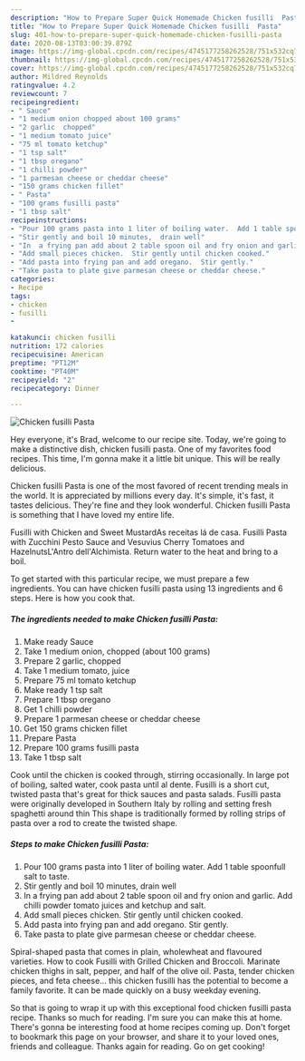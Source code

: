 ```yaml
---
description: "How to Prepare Super Quick Homemade Chicken fusilli  Pasta"
title: "How to Prepare Super Quick Homemade Chicken fusilli  Pasta"
slug: 401-how-to-prepare-super-quick-homemade-chicken-fusilli-pasta
date: 2020-08-13T03:00:39.879Z
image: https://img-global.cpcdn.com/recipes/4745177258262528/751x532cq70/chicken-fusilli-pasta-recipe-main-photo.jpg
thumbnail: https://img-global.cpcdn.com/recipes/4745177258262528/751x532cq70/chicken-fusilli-pasta-recipe-main-photo.jpg
cover: https://img-global.cpcdn.com/recipes/4745177258262528/751x532cq70/chicken-fusilli-pasta-recipe-main-photo.jpg
author: Mildred Reynolds
ratingvalue: 4.2
reviewcount: 7
recipeingredient:
- " Sauce"
- "1 medium onion chopped about 100 grams"
- "2 garlic  chopped"
- "1 medium tomato juice"
- "75 ml tomato ketchup"
- "1 tsp salt"
- "1 tbsp oregano"
- "1 chilli powder"
- "1 parmesan cheese or cheddar cheese"
- "150 grams chicken fillet"
- " Pasta"
- "100 grams fusilli pasta"
- "1 tbsp salt"
recipeinstructions:
- "Pour 100 grams pasta into 1 liter of boiling water.  Add 1 table spoonfull salt to taste."
- "Stir gently and boil 10 minutes,  drain well"
- "In  a frying pan add about 2 table spoon oil and fry onion and garlic.  Add chilli powder tomato juices and ketchup and salt."
- "Add small pieces chicken.  Stir gently until chicken cooked."
- "Add pasta into frying pan and add oregano.  Stir gently."
- "Take pasta to plate give parmesan cheese or cheddar cheese."
categories:
- Recipe
tags:
- chicken
- fusilli
- 

katakunci: chicken fusilli  
nutrition: 172 calories
recipecuisine: American
preptime: "PT12M"
cooktime: "PT40M"
recipeyield: "2"
recipecategory: Dinner

---
```



![Chicken fusilli  Pasta](https://img-global.cpcdn.com/recipes/4745177258262528/751x532cq70/chicken-fusilli-pasta-recipe-main-photo.jpg)

Hey everyone, it's Brad, welcome to our recipe site. Today, we're going to make a distinctive dish, chicken fusilli  pasta. One of my favorites food recipes. This time, I'm gonna make it a little bit unique. This will be really delicious.

Chicken fusilli  Pasta is one of the most favored of recent trending meals in the world. It is appreciated by millions every day. It's simple, it's fast, it tastes delicious. They're fine and they look wonderful. Chicken fusilli  Pasta is something that I have loved my entire life.

Fusilli with Chicken and Sweet MustardAs receitas lá de casa. Fusilli Pasta with Zucchini Pesto Sauce and Vesuvius Cherry Tomatoes and HazelnutsL&#39;Antro dell&#39;Alchimista. Return water to the heat and bring to a boil.


To get started with this particular recipe, we must prepare a few ingredients. You can have chicken fusilli  pasta using 13 ingredients and 6 steps. Here is how you cook that.

<!--inarticleads1-->

##### The ingredients needed to make Chicken fusilli  Pasta:

1. Make ready  Sauce
1. Take 1 medium onion, chopped (about 100 grams)
1. Prepare 2 garlic,  chopped
1. Take 1 medium tomato, juice
1. Prepare 75 ml tomato ketchup
1. Make ready 1 tsp salt
1. Prepare 1 tbsp oregano
1. Get 1 chilli powder
1. Prepare 1 parmesan cheese or cheddar cheese
1. Get 150 grams chicken fillet
1. Prepare  Pasta
1. Prepare 100 grams fusilli pasta
1. Take 1 tbsp salt


Cook until the chicken is cooked through, stirring occasionally. In large pot of boiling, salted water, cook pasta until al dente. Fusilli is a short cut, twisted pasta that&#39;s great for thick sauces and pasta salads. Fusilli pasta were originally developed in Southern Italy by rolling and setting fresh spaghetti around thin This shape is traditionally formed by rolling strips of pasta over a rod to create the twisted shape. 

<!--inarticleads2-->

##### Steps to make Chicken fusilli  Pasta:

1. Pour 100 grams pasta into 1 liter of boiling water.  Add 1 table spoonfull salt to taste.
1. Stir gently and boil 10 minutes,  drain well
1. In  a frying pan add about 2 table spoon oil and fry onion and garlic.  Add chilli powder tomato juices and ketchup and salt.
1. Add small pieces chicken.  Stir gently until chicken cooked.
1. Add pasta into frying pan and add oregano.  Stir gently.
1. Take pasta to plate give parmesan cheese or cheddar cheese.


Spiral-shaped pasta that comes in plain, wholewheat and flavoured varieties. How to cook Fusilli with Grilled Chicken and Broccoli. Marinate chicken thighs in salt, pepper, and half of the olive oil. Pasta, tender chicken pieces, and feta cheese… this chicken fusilli has the potential to become a family favorite. It can be made quickly on a busy weekday evening. 

So that is going to wrap it up with this exceptional food chicken fusilli  pasta recipe. Thanks so much for reading. I'm sure you can make this at home. There's gonna be interesting food at home recipes coming up. Don't forget to bookmark this page on your browser, and share it to your loved ones, friends and colleague. Thanks again for reading. Go on get cooking!
